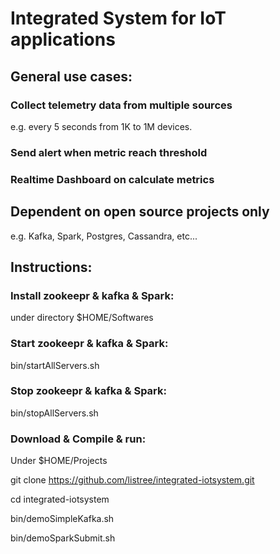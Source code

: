 # Integrated System for IoT applications

## General use cases:
### Collect telemetry data from multiple sources
e.g. every 5 seconds from 1K to 1M devices.
### Send alert when metric reach threshold
### Realtime Dashboard on calculate metrics
 
## Dependent on open source projects only
e.g. Kafka, Spark, Postgres, Cassandra, etc...

## Instructions:
### Install zookeepr & kafka & Spark:
under directory $HOME/Softwares 

### Start zookeepr & kafka & Spark:
bin/startAllServers.sh

### Stop zookeepr & kafka & Spark:
bin/stopAllServers.sh

### Download & Compile & run:
Under $HOME/Projects

git clone https://github.com/listree/integrated-iotsystem.git

cd integrated-iotsystem

bin/demoSimpleKafka.sh

bin/demoSparkSubmit.sh